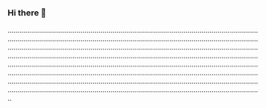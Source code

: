 ### Hi there 👋

..................................................................................................................................................................................................................................................................................................................................................................................................................................................................................................................................................................................................................................................................................................................................................................................................................................................................................................................................................................................................................................